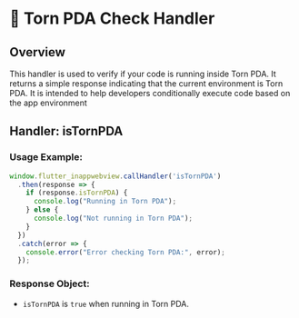 # 📲 Torn PDA Check Handler

## Overview
This handler is used to verify if your code is running inside Torn PDA. It returns a simple response indicating that the current environment is Torn PDA. It is intended to help developers conditionally execute code based on the app environment

## Handler: isTornPDA

### Usage Example:
```javascript
window.flutter_inappwebview.callHandler('isTornPDA')
  .then(response => {
    if (response.isTornPDA) {
      console.log("Running in Torn PDA");
    } else {
      console.log("Not running in Torn PDA");
    }
  })
  .catch(error => {
    console.error("Error checking Torn PDA:", error);
  });
```

### Response Object:
- `isTornPDA` is `true` when running in Torn PDA.
